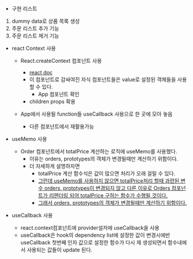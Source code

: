 * 구현 리스트

1. dummy data로 상품 목록 생성
2. 주문 리스트 추가 기능
3. 주문 리스트 제거 기능

* react Context 사용
  * React.createContext 컴포넌트 사용
    * [react doc](https://reactjs.org/docs/context.html)
    * 이 컴포넌트로 감싸여진 자식 컴포넌트들은 value로 설정된 객체들을 사용할 수 있다.
      * App 컴포넌트 확인
    * children props 확용
  
  * App에서 사용될 function들 useCallback 사용으로 한 곳에 모아 놓음
    * 다른 컴포넌트에서 재활용가능

* useMemo 사용
  * Order 컴포넌트에서 totalPrice 계산하는 로직에 useMemo를 사용했다.
    * 이유는 orders, prototypes의 객체가 변경될때만 계산하기 위함이다.
    * 더 자세하게 설명하자면
      * totalPrice 계산 함수식은 값이 많으면 처리가 오래 걸릴 수 있다.
      * <u>그런데 useMemo를 사용하지 않으면 totalPrice처리 할때 과련된 변수 orders, prototypes이 변경되지 않고 다른 이유로 Orders 컴포넌트가 리렌더링 되어 totalPrice 구하는 함수가 수행될 것이다.</u>
      * <u>그래서 orders, prototypes의 객체가 변경될때만 계산하기 위함이다.</u>

* useCallback 사용
  * react.context컴포넌트에 provider설저에 useCallback을 사용
  * useCallback은 hook의 dependency list에 설정한 값이 변경시에반 useCallback 첫번째 인자 값으로 설정한 함수가 다시 재 생성되면서 함수내에서 사용되는 값들이 update 된다.
